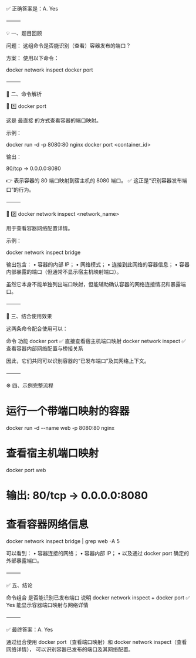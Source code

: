 ✅ 正确答案是：A. Yes

⸻

💡 一、题目回顾

问题：
这组命令是否能识别（查看）容器发布的端口？

方案：
使用以下命令：

docker network inspect
docker port



⸻

🧱 二、命令解析

🔹 1️⃣ docker port <container>

这是 最直接 的方式查看容器的端口映射。

示例：

docker run -d -p 8080:80 nginx
docker port <container_id>

输出：

80/tcp -> 0.0.0.0:8080

👉 表示容器的 80 端口映射到宿主机的 8080 端口。
✅ 这正是“识别容器发布端口”的行为。

⸻

🔹 2️⃣ docker network inspect <network_name>

用于查看容器网络配置详情。

示例：

docker network inspect bridge

输出包含：
	•	容器的内部 IP；
	•	网络模式；
	•	连接到此网络的容器信息；
	•	容器内部暴露的端口（但通常不显示宿主机映射端口）。

虽然它本身不能单独列出端口映射，但能辅助确认容器的网络连接情况和暴露端口。

⸻

🧩 三、结合使用效果

这两条命令配合使用可以：

命令	功能
docker port	✅ 直接查看宿主机端口映射
docker network inspect	✅ 查看容器内部网络配置与桥接关系

因此，它们共同可以识别容器的“已发布端口”及其网络上下文。

⸻

⚙️ 四、示例完整流程

# 运行一个带端口映射的容器
docker run -d --name web -p 8080:80 nginx

# 查看宿主机端口映射
docker port web
# 输出: 80/tcp -> 0.0.0.0:8080

# 查看容器网络信息
docker network inspect bridge | grep web -A 5

可以看到：
	•	容器连接的网络；
	•	容器内部 IP；
	•	以及通过 docker port 确定的外部暴露端口。

⸻

✅ 五、结论

命令组合	是否能识别已发布端口	说明
docker network inspect + docker port	✅ Yes	能显示容器端口映射与网络详情


⸻

✅ 最终答案：A. Yes

通过组合使用 docker port（查看端口映射）和 docker network inspect（查看网络详情），
可以识别容器已发布的端口及其网络配置。